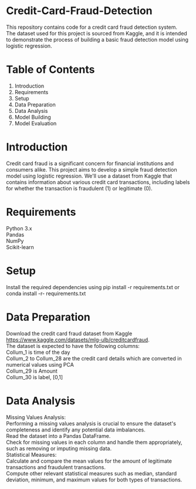 # Credit-Card-Fraud-Detection
This repository contains code for a credit card fraud detection system. <br />
The dataset used for this project is sourced from Kaggle, and it is intended to demonstrate the process of building a basic fraud detection model using logistic regression.
# Table of Contents
1. Introduction <br />
2. Requirements <br />
3. Setup <br />
4. Data Preparation <br />
5. Data Analysis <br />
6. Model Building <br /> 
7. Model Evaluation <br />
# Introduction
Credit card fraud is a significant concern for financial institutions and consumers alike. This project aims to develop a simple fraud detection model using logistic regression. We'll use a dataset from Kaggle that contains information about various credit card transactions, including labels for whether the transaction is fraudulent (1) or legitimate (0).

# Requirements
Python 3.x <br />
Pandas <br />
NumPy <br />
Scikit-learn <br />


# Setup
Install the required dependencies using pip install -r requirements.txt or conda install -r- requirements.txt

# Data Preparation
Download the credit card fraud dataset from Kaggle https://www.kaggle.com/datasets/mlg-ulb/creditcardfraud. <br />
The dataset is expected to have the following columns: <br />
Collum_1 is time of the day <br />
Collum_2 to Collum_28 are the credit card details which are converted in numerical values using PCA <br />
Collum_29 is Amount <br />
Collum_30 is label, [0,1] <br />
# Data Analysis
Missing Values Analysis: <br />
Performing a missing values analysis is crucial to ensure the dataset's completeness and identify any potential data imbalances. <br />
Read the dataset into a Pandas DataFrame. <br />
Check for missing values in each column and handle them appropriately, such as removing or imputing missing data. <br />
Statistical Measures: <br />
Calculate and compare the mean values for the amount of legitimate transactions and fraudulent transactions. <br />
Compute other relevant statistical measures such as median, standard deviation, minimum, and maximum values for both types of transactions. <br />

